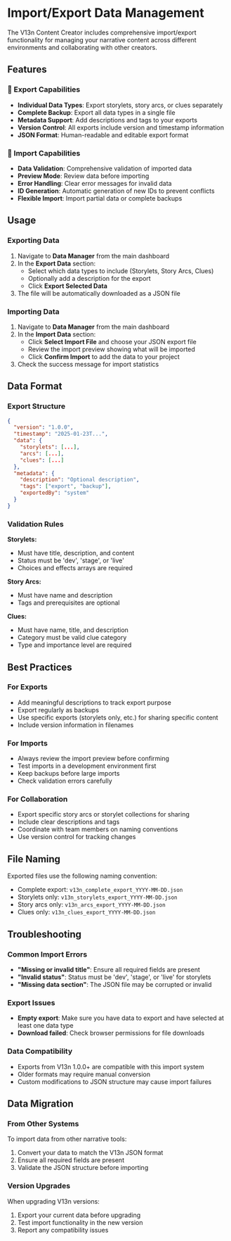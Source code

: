 # Import/Export Data Management

The V13n Content Creator includes comprehensive import/export functionality for managing your narrative content across different environments and collaborating with other creators.

## Features

### 🔽 Export Capabilities
- **Individual Data Types**: Export storylets, story arcs, or clues separately
- **Complete Backup**: Export all data types in a single file
- **Metadata Support**: Add descriptions and tags to your exports
- **Version Control**: All exports include version and timestamp information
- **JSON Format**: Human-readable and editable export format

### 🔼 Import Capabilities
- **Data Validation**: Comprehensive validation of imported data
- **Preview Mode**: Review data before importing
- **Error Handling**: Clear error messages for invalid data
- **ID Generation**: Automatic generation of new IDs to prevent conflicts
- **Flexible Import**: Import partial data or complete backups

## Usage

### Exporting Data

1. Navigate to **Data Manager** from the main dashboard
2. In the **Export Data** section:
   - Select which data types to include (Storylets, Story Arcs, Clues)
   - Optionally add a description for the export
   - Click **Export Selected Data**
3. The file will be automatically downloaded as a JSON file

### Importing Data

1. Navigate to **Data Manager** from the main dashboard
2. In the **Import Data** section:
   - Click **Select Import File** and choose your JSON export file
   - Review the import preview showing what will be imported
   - Click **Confirm Import** to add the data to your project
3. Check the success message for import statistics

## Data Format

### Export Structure
```json
{
  "version": "1.0.0",
  "timestamp": "2025-01-23T...",
  "data": {
    "storylets": [...],
    "arcs": [...],
    "clues": [...]
  },
  "metadata": {
    "description": "Optional description",
    "tags": ["export", "backup"],
    "exportedBy": "system"
  }
}
```

### Validation Rules

**Storylets:**
- Must have title, description, and content
- Status must be 'dev', 'stage', or 'live'
- Choices and effects arrays are required

**Story Arcs:**
- Must have name and description
- Tags and prerequisites are optional

**Clues:**
- Must have name, title, and description
- Category must be valid clue category
- Type and importance level are required

## Best Practices

### For Exports
- Add meaningful descriptions to track export purpose
- Export regularly as backups
- Use specific exports (storylets only, etc.) for sharing specific content
- Include version information in filenames

### For Imports
- Always review the import preview before confirming
- Test imports in a development environment first
- Keep backups before large imports
- Check validation errors carefully

### For Collaboration
- Export specific story arcs or storylet collections for sharing
- Include clear descriptions and tags
- Coordinate with team members on naming conventions
- Use version control for tracking changes

## File Naming

Exported files use the following naming convention:
- Complete export: `v13n_complete_export_YYYY-MM-DD.json`
- Storylets only: `v13n_storylets_export_YYYY-MM-DD.json`
- Story arcs only: `v13n_arcs_export_YYYY-MM-DD.json`
- Clues only: `v13n_clues_export_YYYY-MM-DD.json`

## Troubleshooting

### Common Import Errors
- **"Missing or invalid title"**: Ensure all required fields are present
- **"Invalid status"**: Status must be 'dev', 'stage', or 'live' for storylets
- **"Missing data section"**: The JSON file may be corrupted or invalid

### Export Issues
- **Empty export**: Make sure you have data to export and have selected at least one data type
- **Download failed**: Check browser permissions for file downloads

### Data Compatibility
- Exports from V13n 1.0.0+ are compatible with this import system
- Older formats may require manual conversion
- Custom modifications to JSON structure may cause import failures

## Data Migration

### From Other Systems
To import data from other narrative tools:
1. Convert your data to match the V13n JSON format
2. Ensure all required fields are present
3. Validate the JSON structure before importing

### Version Upgrades
When upgrading V13n versions:
1. Export your current data before upgrading
2. Test import functionality in the new version
3. Report any compatibility issues